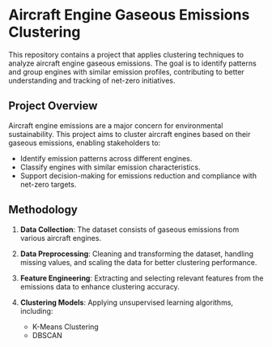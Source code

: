 # Aircraft Engine Gaseous Emissions Clustering

This repository contains a project that applies clustering techniques to analyze aircraft engine gaseous emissions. The goal is to identify patterns and group engines with similar emission profiles, contributing to better understanding and tracking of net-zero initiatives.

## Project Overview

Aircraft engine emissions are a major concern for environmental sustainability. This project aims to cluster aircraft engines based on their gaseous emissions, enabling stakeholders to:

- Identify emission patterns across different engines.
- Classify engines with similar emission characteristics.
- Support decision-making for emissions reduction and compliance with net-zero targets.

##  Methodology

1. **Data Collection**: The dataset consists of gaseous emissions from various aircraft engines.

2. **Data Preprocessing**: Cleaning and transforming the dataset, handling missing values, and scaling the data for better clustering performance.

3. **Feature Engineering**: Extracting and selecting relevant features from the emissions data to enhance clustering accuracy.

4. **Clustering Models**: Applying unsupervised learning algorithms, including:
   -  K-Means Clustering
   -  DBSCAN 

